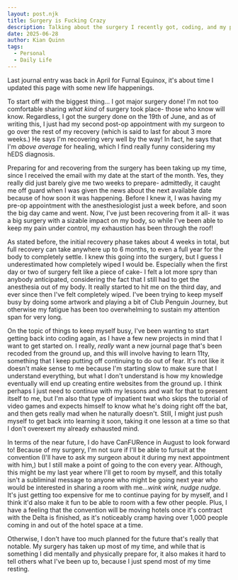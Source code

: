 ```yaml
---
layout: post.njk
title: Surgery is Fucking Crazy
description: Talking about the surgery I recently got, coding, and my plans for the near future
date: 2025-06-28
author: Kian Quinn
tags:
  - Personal
  - Daily Life
---
```


Last journal entry was back in April for Furnal Equinox, it's about time I updated this page with some new life happenings.
          
To start off with the biggest thing... I got major surgery done! I'm not too comfortable sharing *what kind* of surgery took place- those who know will know. Regardless, I got the surgery done on the 19th of June, and as of writing this, I just had my second post-op appointment with my surgeon to go over the rest of my recovery (which is said to last for about 3 more weeks.) He says I'm recovering very well by the way! In fact, he says that I'm *above average* for healing, which I find really funny considering my hEDS diagnosis.
          
Preparing for and recovering from the surgery has been taking up my time, since I received the email with my date at the start of the month. Yes, they really did just barely give me two weeks to prepare- admittedly, it caught me off guard when I was given the news about the next available date because of how soon it was happening. Before I knew it, I was having my pre-op appointment with the anesthesiologist just a week before, and soon the big day came and went. Now, I've just been recovering from it all- it was a big surgery with a sizable impact on my body, so while I've been able to keep my pain under control, my exhaustion has been through the roof!
          
As stated before, the initial recovery phase takes about 4 weeks in total, but full recovery can take anywhere up to 6 months, to even a full year for the body to completely settle. I knew this going into the surgery, but I guess I underestimated how completely wiped I would be. Especially when the first day or two of surgery felt like a piece of cake- I felt a lot more spry than anybody anticipated, considering the fact that I still had to get the anesthesia out of my body. It really started to hit me on the third day, and ever since then I've felt completely wiped. I've been trying to keep myself busy by doing some artwork and playing a bit of Club Penguin Journey, but otherwise my fatigue has been too overwhelming to sustain my attention span for very long.
          
On the topic of things to keep myself busy, I've been wanting to start getting back into coding again, as I have a few new projects in mind that I want to get started on. I really, *really* want a new journal page that's been recoded from the ground up, and this will involve having to learn 11ty, something that I keep putting off continuing to do out of fear. It's not like it doesn't make sense to me because I'm starting slow to make sure that I understand everything, but what I don't understand is how my knowledge eventually will end up creating entire websites from the ground up. I think perhaps I just need to continue with my lessons and wait for that to present itself to me, but I'm also that type of impatient twat who skips the tutorial of video games and expects himself to know what he's doing right off the bat, and then gets really mad when he naturally doesn't. Still, I might just push myself to get back into learning it soon, taking it one lesson at a time so that I don't overexert my already exhausted mind. 
          
In terms of the near future, I do have CanFURence in August to look forward to! Because of my surgery, I'm not sure if I'll be able to fursuit at the convention (I'll have to ask my surgeon about it during my next appointment with him,) but I still make a point of going to the con every year. Although, this might be my last year where I'll get to room by myself, and this totally isn't a subliminal message to anyone who might be going next year who would be interested in sharing a room with me...*wink wink, nudge nudge.* It's just getting too expensive for me to continue paying for by myself, and I think it'd also make it fun to be able to room with a few other people. Plus, I have a feeling that the convention will be moving hotels once it's contract with the Delta is finished, as it's noticeably cramp having over 1,000 people coming in and out of the hotel space at a time.
          
Otherwise, I don't have too much planned for the future that's really that notable. My surgery has taken up most of my time, and while that is something I did mentally and physically prepare for, it also makes it hard to tell others what I've been up to, because I just spend most of my time resting.